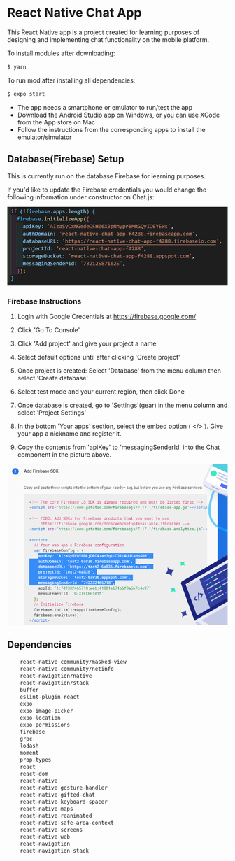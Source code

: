 # React Native Chat App

This React Native app is a project created for learning purposes of designing and implementing chat functionality on the mobile platform.

To install modules after downloading:
```sh
$ yarn
```

To run mod after installing all dependencies:
```sh
$ expo start
```



  - The app needs a smartphone or emulator to run/test the app
  - Download the Android Studio app on Windows, or you can use XCode from the App store on Mac
  - Follow the instructions from the corresponding apps to install the emulator/simulator

## Database(Firebase) Setup

This is currently run on the database Firebase for learning purposes.

If you'd like to update the Firebase credentials you would change the following information under constructor on Chat.js:

![Firestore Initialization](/images/firestoreInitialize.png)

### Firebase Instructions

1. Login with Google Credentials at https://firebase.google.com/

1. Click 'Go To Console'

1. Click 'Add project' and give your project a name

1. Select default options until after clicking 'Create project'

1. Once project is created: Select 'Database' from the menu column then select 'Create database'

1. Select test mode and your current region, then click Done

1. Once database is created, go to 'Settings'(gear) in the menu column and select 'Project Settings'

1. In the bottom 'Your apps' section, select the embed option ( </> ). Give your app a nickname and register it.

1. Copy the contents from 'apiKey' to 'messagingSenderId' into the Chat component in the picture above.

![Firestore Credentials](/images/firestoreCredentials.png)

## Dependencies

````
    react-native-community/masked-view
    react-native-community/netinfo
    react-navigation/native
    react-navigation/stack
    buffer
    eslint-plugin-react
    expo
    expo-image-picker
    expo-location
    expo-permissions
    firebase
    grpc
    lodash
    moment
    prop-types
    react
    react-dom
    react-native
    react-native-gesture-handler
    react-native-gifted-chat
    react-native-keyboard-spacer
    react-native-maps
    react-native-reanimated
    react-native-safe-area-context
    react-native-screens
    react-native-web
    react-navigation
    react-navigation-stack
````
